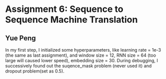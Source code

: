 Assignment 6: Sequence to Sequence Machine Translation
====
Yue Peng
----

In my first step, I initialized some hyperparameters, like learning rate = 1e-3 (the same as last assignment), and window size = 12, RNN size = 64 (too large will caused lower speed), embedding size = 30. During debugging, I successively found out the suqence_mask problem (never used it) and dropout problem(set as 0.5). 